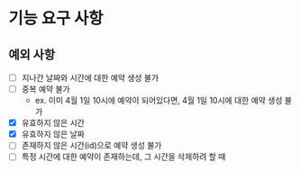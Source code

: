 # 기능 요구 사항

## 예외 사항

* [ ] 지나간 날짜와 시간에 대한 예약 생성 불가
* [ ] 중복 예약 불가
  * ex. 이미 4월 1일 10시에 예약이 되어있다면, 4월 1일 10시에 대한 예약 생성 불가
* [x] 유효하지 않은 시간
* [x] 유효하지 않은 날짜
* [ ] 존재하지 않은 시간(id)으로 예약 생성 불가
* [ ] 특정 시간에 대한 예약이 존재하는데, 그 시간을 삭제하려 할 때
